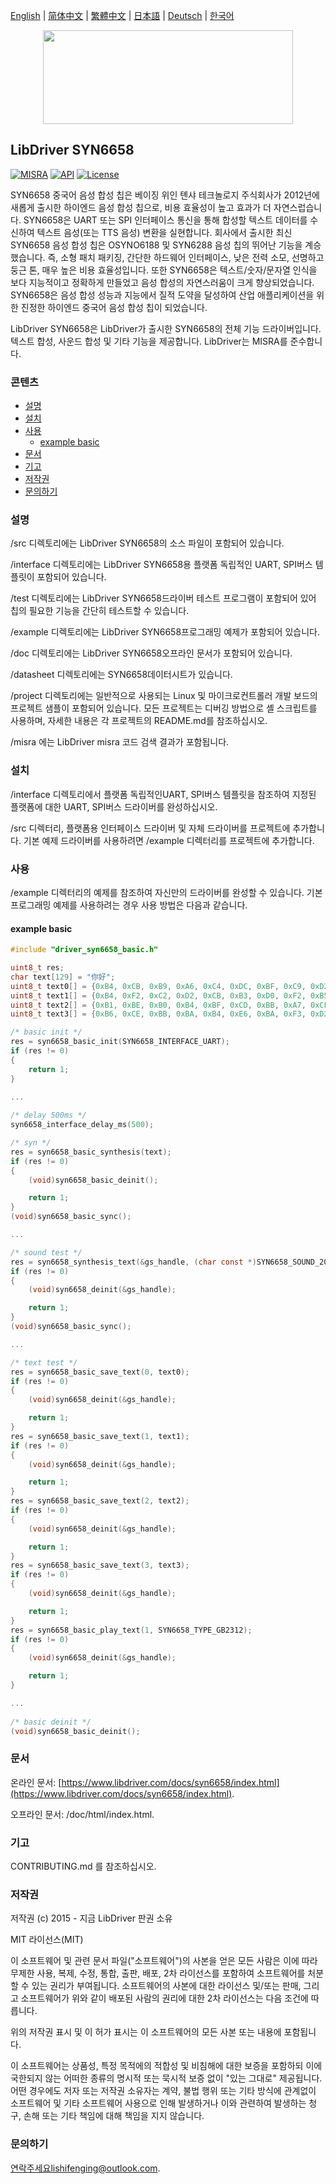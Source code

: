 [English](/README.md) | [ 简体中文](/README_zh-Hans.md) | [繁體中文](/README_zh-Hant.md) | [日本語](/README_ja.md) | [Deutsch](/README_de.md) | [한국어](/README_ko.md)

<div align=center>
<img src="/doc/image/logo.svg" width="400" height="150"/>
</div>

## LibDriver SYN6658

[![MISRA](https://img.shields.io/badge/misra-compliant-brightgreen.svg)](/misra/README.md) [![API](https://img.shields.io/badge/api-reference-blue.svg)](https://www.libdriver.com/docs/syn6658/index.html) [![License](https://img.shields.io/badge/license-MIT-brightgreen.svg)](/LICENSE)

SYN6658 중국어 음성 합성 칩은 베이징 위인 톈샤 테크놀로지 주식회사가 2012년에 새롭게 출시한 하이엔드 음성 합성 칩으로, 비용 효율성이 높고 효과가 더 자연스럽습니다. SYN6658은 UART 또는 SPI 인터페이스 통신을 통해 합성할 텍스트 데이터를 수신하여 텍스트 음성(또는 TTS 음성) 변환을 실현합니다. 회사에서 출시한 최신 SYN6658 음성 합성 칩은 OSYNO6188 및 SYN6288 음성 칩의 뛰어난 기능을 계승했습니다. 즉, 소형 패치 패키징, 간단한 하드웨어 인터페이스, 낮은 전력 소모, 선명하고 둥근 톤, 매우 높은 비용 효율성입니다. 또한 SYN6658은 텍스트/숫자/문자열 인식을 보다 지능적이고 정확하게 만들었고 음성 합성의 자연스러움이 크게 향상되었습니다. SYN6658은 음성 합성 성능과 지능에서 질적 도약을 달성하여 산업 애플리케이션을 위한 진정한 하이엔드 중국어 음성 합성 칩이 되었습니다.

LibDriver SYN6658은 LibDriver가 출시한 SYN6658의 전체 기능 드라이버입니다. 텍스트 합성, 사운드 합성 및 기타 기능을 제공합니다. LibDriver는 MISRA를 준수합니다.

### 콘텐츠

  - [설명](#설명)
  - [설치](#설치)
  - [사용](#사용)
    - [example basic](#example-basic)
  - [문서](#문서)
  - [기고](#기고)
  - [저작권](#저작권)
  - [문의하기](#문의하기)

### 설명

/src 디렉토리에는 LibDriver SYN6658의 소스 파일이 포함되어 있습니다.

/interface 디렉토리에는 LibDriver SYN6658용 플랫폼 독립적인 UART, SPI버스 템플릿이 포함되어 있습니다.

/test 디렉토리에는 LibDriver SYN6658드라이버 테스트 프로그램이 포함되어 있어 칩의 필요한 기능을 간단히 테스트할 수 있습니다.

/example 디렉토리에는 LibDriver SYN6658프로그래밍 예제가 포함되어 있습니다.

/doc 디렉토리에는 LibDriver SYN6658오프라인 문서가 포함되어 있습니다.

/datasheet 디렉토리에는 SYN6658데이터시트가 있습니다.

/project 디렉토리에는 일반적으로 사용되는 Linux 및 마이크로컨트롤러 개발 보드의 프로젝트 샘플이 포함되어 있습니다. 모든 프로젝트는 디버깅 방법으로 셸 스크립트를 사용하며, 자세한 내용은 각 프로젝트의 README.md를 참조하십시오.

/misra 에는 LibDriver misra 코드 검색 결과가 포함됩니다.

### 설치

/interface 디렉토리에서 플랫폼 독립적인UART, SPI버스 템플릿을 참조하여 지정된 플랫폼에 대한 UART, SPI버스 드라이버를 완성하십시오.

/src 디렉터리, 플랫폼용 인터페이스 드라이버 및 자체 드라이버를 프로젝트에 추가합니다. 기본 예제 드라이버를 사용하려면 /example 디렉터리를 프로젝트에 추가합니다.

### 사용

/example 디렉터리의 예제를 참조하여 자신만의 드라이버를 완성할 수 있습니다. 기본 프로그래밍 예제를 사용하려는 경우 사용 방법은 다음과 같습니다.

#### example basic

```C
#include "driver_syn6658_basic.h"

uint8_t res;
char text[129] = "你好";
uint8_t text0[] = {0xB4, 0xCB, 0xB9, 0xA6, 0xC4, 0xDC, 0xBF, 0xC9, 0xD2, 0xD4, 0xBD, 0xAB, 0xB1, 0xBB, 0x00};
uint8_t text1[] = {0xB4, 0xF2, 0xC2, 0xD2, 0xCB, 0xB3, 0xD0, 0xF2, 0xB5, 0xC4, 0xD2, 0xBB, 0xB6, 0xCE, 0xCE, 0xC4, 0x00};
uint8_t text2[] = {0xB1, 0xBE, 0xB0, 0xB4, 0xBF, 0xCD, 0xBB, 0xA7, 0xCF, 0xA3, 0xCD, 0xFB, 0xB5, 0xC4, 0xCB, 0xB3, 0xD0, 0xF2, 0xB7, 0xD6, 0x00};
uint8_t text3[] = {0xB6, 0xCE, 0xBB, 0xBA, 0xB4, 0xE6, 0xBA, 0xF3, 0xD2, 0xBB, 0xC6, 0xF0, 0xB2, 0xA5, 0xB7, 0xC5, 0xA1, 0xA3, 0x00};

/* basic init */
res = syn6658_basic_init(SYN6658_INTERFACE_UART);
if (res != 0)
{
    return 1;
}

...
    
/* delay 500ms */
syn6658_interface_delay_ms(500);

/* syn */
res = syn6658_basic_synthesis(text);
if (res != 0)
{
    (void)syn6658_basic_deinit();

    return 1;
}
(void)syn6658_basic_sync();

...

/* sound test */
res = syn6658_synthesis_text(&gs_handle, (char const *)SYN6658_SOUND_202);
if (res != 0)
{
    (void)syn6658_deinit(&gs_handle);

    return 1;
}
(void)syn6658_basic_sync();

...

/* text test */
res = syn6658_basic_save_text(0, text0);
if (res != 0)
{
    (void)syn6658_deinit(&gs_handle);

    return 1;
}
res = syn6658_basic_save_text(1, text1);
if (res != 0)
{
    (void)syn6658_deinit(&gs_handle);

    return 1;
}
res = syn6658_basic_save_text(2, text2);
if (res != 0)
{
    (void)syn6658_deinit(&gs_handle);

    return 1;
}
res = syn6658_basic_save_text(3, text3);
if (res != 0)
{
    (void)syn6658_deinit(&gs_handle);

    return 1;
}
res = syn6658_basic_play_text(1, SYN6658_TYPE_GB2312);
if (res != 0)
{
    (void)syn6658_deinit(&gs_handle);

    return 1;
}

...
    
/* basic deinit */
(void)syn6658_basic_deinit();
```

### 문서

온라인 문서: [https://www.libdriver.com/docs/syn6658/index.html](https://www.libdriver.com/docs/syn6658/index.html).

오프라인 문서: /doc/html/index.html.

### 기고

CONTRIBUTING.md 를 참조하십시오.

### 저작권

저작권 (c) 2015 - 지금 LibDriver 판권 소유

MIT 라이선스(MIT)

이 소프트웨어 및 관련 문서 파일("소프트웨어")의 사본을 얻은 모든 사람은 이에 따라 무제한 사용, 복제, 수정, 통합, 출판, 배포, 2차 라이선스를 포함하여 소프트웨어를 처분할 수 있는 권리가 부여됩니다. 소프트웨어의 사본에 대한 라이선스 및/또는 판매, 그리고 소프트웨어가 위와 같이 배포된 사람의 권리에 대한 2차 라이선스는 다음 조건에 따릅니다.

위의 저작권 표시 및 이 허가 표시는 이 소프트웨어의 모든 사본 또는 내용에 포함됩니다.

이 소프트웨어는 상품성, 특정 목적에의 적합성 및 비침해에 대한 보증을 포함하되 이에 국한되지 않는 어떠한 종류의 명시적 또는 묵시적 보증 없이 "있는 그대로" 제공됩니다. 어떤 경우에도 저자 또는 저작권 소유자는 계약, 불법 행위 또는 기타 방식에 관계없이 소프트웨어 및 기타 소프트웨어 사용으로 인해 발생하거나 이와 관련하여 발생하는 청구, 손해 또는 기타 책임에 대해 책임을 지지 않습니다.

### 문의하기

연락주세요lishifenging@outlook.com.